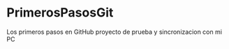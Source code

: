 PrimerosPasosGit
================

Los primeros pasos en GitHub proyecto de prueba y sincronizacion con mi PC
